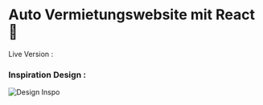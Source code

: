 # Auto Vermietungswebsite mit React 🚗

Live Version : <kommt noch>

### Inspiration Design :
![Design Inspo](https://cdn.dribbble.com/userupload/6822434/file/original-50549f8253b386c9c3ada07c1607ca50.png?compress=1&resize=1024x768)
